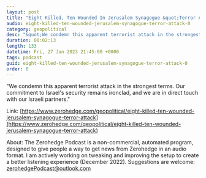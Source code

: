 ```yaml
---
layout: post
title: "Eight Killed, Ten Wounded In Jerusalem Synagogue &quot;Terror Attack&quot;"
audio: eight-killed-ten-wounded-jerusalem-synagogue-terror-attack-0
category: geopolitical
desc: "&quot;We condemn this apparent terrorist attack in the strongest terms. Our commitment to Israel's security remains ironclad, and we are in direct touch with our Israeli partners.&quot; "
duration: 00:02:13
length: 133
datetime: Fri, 27 Jan 2023 21:45:00 +0000
tags: podcast
guid: eight-killed-ten-wounded-jerusalem-synagogue-terror-attack-0
order: 0
---
```

&quot;We condemn this apparent terrorist attack in the strongest terms. Our commitment to Israel's security remains ironclad, and we are in direct touch with our Israeli partners.&quot; 

Link: [https://www.zerohedge.com/geopolitical/eight-killed-ten-wounded-jerusalem-synagogue-terror-attack](https://www.zerohedge.com/geopolitical/eight-killed-ten-wounded-jerusalem-synagogue-terror-attack)

About: The Zerohedge Podcast is a non-commercial, automated program, designed to give people a way to get news from Zerohedge in an audio format.  I am actively working on tweaking and improving the setup to create a better listening experience (December 2022).  Suggestions are welcome: [zerohedgePodcast@outlook.com](mailto:zerohedgePodcast@outlook.com)